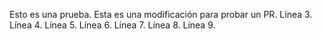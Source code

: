 Esto es una prueba.
Esta es una modificación para probar un PR.
Línea 3.
Línea 4.
Línea 5.
Línea 6.
Línea 7.
Línea 8.
Línea 9.